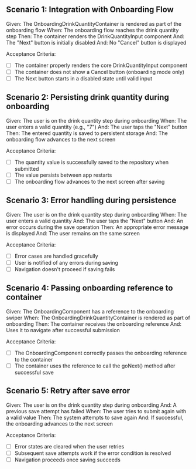 ## Scenario 1: Integration with Onboarding Flow

Given: The OnboardingDrinkQuantityContainer is rendered as part of the onboarding flow
When: The onboarding flow reaches the drink quantity step
Then: The container renders the DrinkQuantityInput component
And: The "Next" button is initially disabled
And: No "Cancel" button is displayed

Acceptance Criteria:
- [ ] The container properly renders the core DrinkQuantityInput component
- [ ] The container does not show a Cancel button (onboarding mode only)
- [ ] The Next button starts in a disabled state until valid input

## Scenario 2: Persisting drink quantity during onboarding

Given: The user is on the drink quantity step during onboarding
When: The user enters a valid quantity (e.g., "7")
And: The user taps the "Next" button
Then: The entered quantity is saved to persistent storage
And: The onboarding flow advances to the next screen

Acceptance Criteria:
- [ ] The quantity value is successfully saved to the repository when submitted
- [ ] The value persists between app restarts
- [ ] The onboarding flow advances to the next screen after saving

## Scenario 3: Error handling during persistence

Given: The user is on the drink quantity step during onboarding
When: The user enters a valid quantity
And: The user taps the "Next" button
And: An error occurs during the save operation
Then: An appropriate error message is displayed
And: The user remains on the same screen

Acceptance Criteria:
- [ ] Error cases are handled gracefully
- [ ] User is notified of any errors during saving
- [ ] Navigation doesn't proceed if saving fails

## Scenario 4: Passing onboarding reference to container

Given: The OnboardingComponent has a reference to the onboarding swiper
When: The OnboardingDrinkQuantityContainer is rendered as part of onboarding
Then: The container receives the onboarding reference
And: Uses it to navigate after successful submission

Acceptance Criteria:
- [ ] The OnboardingComponent correctly passes the onboarding reference to the container
- [ ] The container uses the reference to call the goNext() method after successful save

## Scenario 5: Retry after save error

Given: The user is on the drink quantity step during onboarding
And: A previous save attempt has failed
When: The user tries to submit again with a valid value
Then: The system attempts to save again
And: If successful, the onboarding advances to the next screen

Acceptance Criteria:
- [ ] Error states are cleared when the user retries
- [ ] Subsequent save attempts work if the error condition is resolved
- [ ] Navigation proceeds once saving succeeds 